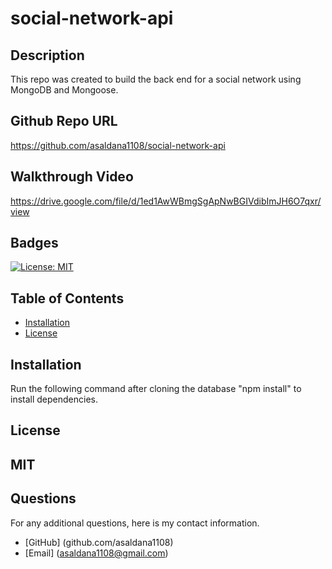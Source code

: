 # social-network-api

## Description 
This repo was created to build the back end for a social network using MongoDB and Mongoose.

## Github Repo URL
https://github.com/asaldana1108/social-network-api 

## Walkthrough Video
https://drive.google.com/file/d/1ed1AwWBmgSgApNwBGIVdibImJH6O7qxr/view

## Badges
[![License: MIT](https://img.shields.io/badge/License-MIT-yellow.svg)](https://opensource.org/licenses/MIT)

## Table of Contents

* [Installation](#installation)
* [License](#license)

## Installation
Run the following command after cloning the database "npm install" to install dependencies.

## License
MIT
---


## Questions
For any additional questions, here is my contact information. 
* [GitHub] (github.com/asaldana1108)
* [Email] (asaldana1108@gmail.com)
